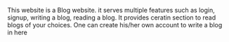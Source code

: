 This website is a Blog website.
it serves multiple features such as login, signup, writing a blog, reading a blog.
It provides ceratin section to read blogs of your choices. 
One can create his/her own account to write a blog in here
